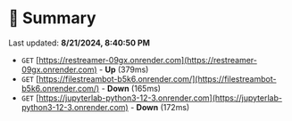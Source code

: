 # 📖 Summary
Last updated: **8/21/2024, 8:40:50 PM**

- `GET` [https://restreamer-09gx.onrender.com](https://restreamer-09gx.onrender.com) - **Up** (379ms)
- `GET` [https://filestreambot-b5k6.onrender.com/](https://filestreambot-b5k6.onrender.com/) - **Down** (165ms)
- `GET` [https://jupyterlab-python3-12-3.onrender.com](https://jupyterlab-python3-12-3.onrender.com) - **Down** (172ms)
